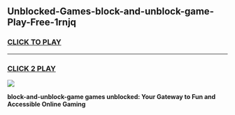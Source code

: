 
## Unblocked-Games-block-and-unblock-game-Play-Free-1rnjq
<h3>
<a href="https://premium76.site?title=block-and-unblock-game&ref=21A">CLICK TO PLAY</a></h3>
<hr>

<h3>
<a href="https://premium76.site?title=block-and-unblock-game&ref=21A">CLICK 2 PLAY</a>
  
</h3>

<a href="https://premium76.site?title=block-and-unblock-game&ref=21A"><img src="https://clearcache.store/games.png"></a>


**block-and-unblock-game games unblocked: Your Gateway to Fun and Accessible Online Gaming**
